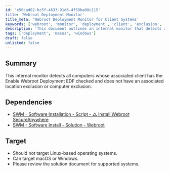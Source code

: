 ```yaml
---
id: 'e50cad02-bc5f-4633-91d6-4f58ba08c215'
title: 'Webroot Deployment Monitor'
title_meta: 'Webroot Deployment Monitor for Client Systems'
keywords: ['webroot', 'monitor', 'deployment', 'client', 'exclusion', 'location', 'macos', 'windows']
description: 'This document outlines an internal monitor that detects all computers whose associated client has the Enable Webroot Deployment EDF checked, while ensuring there are no associated location or computer exclusions. It includes dependencies and target operating systems.'
tags: ['deployment', 'macos', 'windows']
draft: false
unlisted: false
---
```


## Summary

This internal monitor detects all computers whose associated client has the Enable Webroot Deployment EDF checked and does not have an associated location exclusion or computer exclusion.

## Dependencies

- [SWM - Software Installation - Script - △ Install Webroot SecureAnywhere](https://proval.itglue.com/DOC-5078775-11623253)
- [SWM - Software Install - Solution - Webroot](<../../solutions/Webroot.md>)

## Target

- Should not target Linux-based operating systems.
- Can target macOS or Windows.
- Please review the solution document for supported systems.

